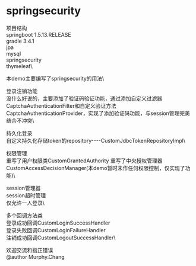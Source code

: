 # springsecurity
项目结构\
springboot 1.5.13.RELEASE\
gradle 3.4.1\
jpa\
mysql\
springsecurity\
thymeleaf\

本demo主要编写了springsecurity的用法\

登录注销功能\
没什么好说的，主要添加了验证码验证功能，通过添加自定义过滤器CaptchaAuthenticationFilter和自定义验证方法CaptchaAuthenticationProvider，实现了添加验证码功能，与session管理完美结合不冲突\

持久化登录\
自定义持久化存储token的repository----CustomJdbcTokenRepositoryImpl\

权限管理\
重写了用户权限类CustomGrantedAuthority
重写了中央授权管理器CustomAccessDecisionManager(本demo暂时未作任何权限控制，仅实现了功能)\

session管理器\
session超时管理\
仅允许一人登录\

多个回调方法类\
登录成功回调CustomLoginSuccessHandler\
登录失败回调CustomLoginFailureHandler\
注销成功回调CustomLogoutSuccessHandler\

欢迎交流和指正错误\
@author Murphy.Chang



